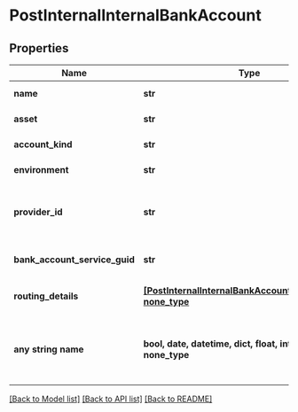 # PostInternalInternalBankAccount


## Properties
Name | Type | Description | Notes
------------ | ------------- | ------------- | -------------
**name** | **str** | The name of the account. | 
**asset** | **str** | The asset code. | 
**account_kind** | **str** | The type of account. | 
**environment** | **str** | The account environment. | 
**provider_id** | **str** | The id of the account at the third-party provider. | 
**bank_account_service_guid** | **str** | The bank account service guid. | 
**routing_details** | [**[PostInternalInternalBankAccountRoutingDetail], none_type**](PostInternalInternalBankAccountRoutingDetail.md) | The routing details for this wallet. | [optional] 
**any string name** | **bool, date, datetime, dict, float, int, list, str, none_type** | any string name can be used but the value must be the correct type | [optional]

[[Back to Model list]](../README.md#documentation-for-models) [[Back to API list]](../README.md#documentation-for-api-endpoints) [[Back to README]](../README.md)


